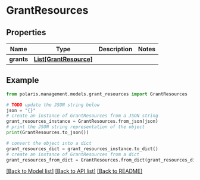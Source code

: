<!--

 Licensed to the Apache Software Foundation (ASF) under one
 or more contributor license agreements.  See the NOTICE file
 distributed with this work for additional information
 regarding copyright ownership.  The ASF licenses this file
 to you under the Apache License, Version 2.0 (the
 "License"); you may not use this file except in compliance
 with the License.  You may obtain a copy of the License at

   http://www.apache.org/licenses/LICENSE-2.0

 Unless required by applicable law or agreed to in writing,
 software distributed under the License is distributed on an
 "AS IS" BASIS, WITHOUT WARRANTIES OR CONDITIONS OF ANY
 KIND, either express or implied.  See the License for the
 specific language governing permissions and limitations
 under the License.

-->
# GrantResources

## Properties

Name | Type | Description | Notes
------------ | ------------- | ------------- | -------------
**grants** | [**List[GrantResource]**](GrantResource.md) |  | 

## Example

```python
from polaris.management.models.grant_resources import GrantResources

# TODO update the JSON string below
json = "{}"
# create an instance of GrantResources from a JSON string
grant_resources_instance = GrantResources.from_json(json)
# print the JSON string representation of the object
print(GrantResources.to_json())

# convert the object into a dict
grant_resources_dict = grant_resources_instance.to_dict()
# create an instance of GrantResources from a dict
grant_resources_from_dict = GrantResources.from_dict(grant_resources_dict)
```
[[Back to Model list]](../README.md#documentation-for-models) [[Back to API list]](../README.md#documentation-for-api-endpoints) [[Back to README]](../README.md)


